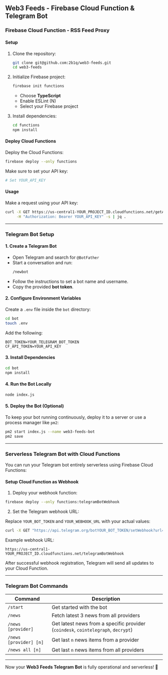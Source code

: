 ## Web3 Feeds - Firebase Cloud Function & Telegram Bot

### Firebase Cloud Function - RSS Feed Proxy

#### Setup

1. Clone the repository:
   ```sh
   git clone git@github.com:2b1q/web3-feeds.git
   cd web3-feeds
   ```

2. Initialize Firebase project:
   ```sh
   firebase init functions
   ```
   - Choose **TypeScript**
   - Enable ESLint (N)
   - Select your Firebase project

3. Install dependencies:
   ```sh
   cd functions
   npm install
   ```

#### Deploy Cloud Functions

Deploy the Cloud Functions:
   ```sh
   firebase deploy --only functions
   ```

Make sure to set your API key:
   ```sh
   # Set YOUR_API_KEY
   ```

#### Usage

Make a request using your API key:
   ```sh
   curl -X GET https://us-central1-YOUR_PROJECT_ID.cloudfunctions.net/getAllFeeds \
        -H "Authorization: Bearer YOUR_API_KEY" -s | jq .
   ```

---

### Telegram Bot Setup

#### 1. Create a Telegram Bot

- Open Telegram and search for `@BotFather`
- Start a conversation and run:
  ```sh
  /newbot
  ```
- Follow the instructions to set a bot name and username.
- Copy the provided **bot token**.

#### 2. Configure Environment Variables

Create a `.env` file inside the `bot` directory:
   ```sh
   cd bot
   touch .env
   ```

Add the following:
   ```
   BOT_TOKEN=YOUR_TELEGRAM_BOT_TOKEN
   CF_API_TOKEN=YOUR_API_KEY
   ```

#### 3. Install Dependencies

   ```sh
   cd bot
   npm install
   ```

#### 4. Run the Bot Locally

   ```sh
   node index.js
   ```

#### 5. Deploy the Bot (Optional)

To keep your bot running continuously, deploy it to a server or use a process manager like `pm2`:
   ```sh
   pm2 start index.js --name web3-feeds-bot
   pm2 save
   ```

---

### Serverless Telegram Bot with Cloud Functions

You can run your Telegram bot entirely serverless using Firebase Cloud Functions:

#### Setup Cloud Function as Webhook

1. Deploy your webhook function:

```sh
firebase deploy --only functions:telegramBotWebhook
```

2. Set the Telegram webhook URL:

Replace `YOUR_BOT_TOKEN` and `YOUR_WEBHOOK_URL` with your actual values:

```sh
curl -X GET "https://api.telegram.org/botYOUR_BOT_TOKEN/setWebhook?url=YOUR_WEBHOOK_URL"
```

Example webhook URL:

```
https://us-central1-YOUR_PROJECT_ID.cloudfunctions.net/telegramBotWebhook
```

After successful webhook registration, Telegram will send all updates to your Cloud Function.

---

### Telegram Bot Commands

| Command                | Description |
|------------------------|-------------|
| `/start`               | Get started with the bot |
| `/news`                | Fetch latest 3 news from all providers |
| `/news [provider]`     | Get latest news from a specific provider (`coindesk`, `cointelegraph`, `decrypt`) |
| `/news [provider] [n]` | Get last `n` news items from a provider |
| `/news all [n]`        | Get last `n` news items from all providers |

---

Now your **Web3 Feeds Telegram Bot** is fully operational and serverless! 🚀

